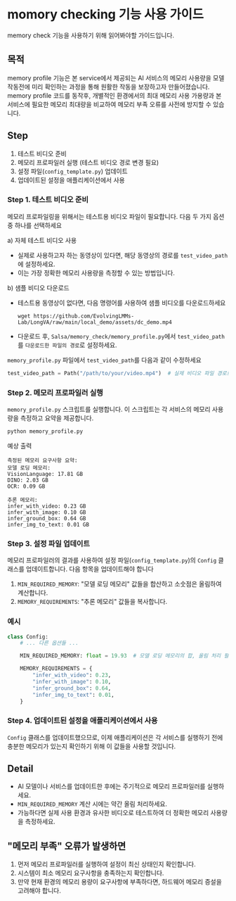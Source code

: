 # momory checking 기능 사용 가이드

memory check 기능을 사용하기 위해 읽어봐야할 가이드입니다.

## 목적

memory profile 기능은 본 service에서 제공되는 AI 서비스의 메모리 사용량을 모델 작동전에 미리 확인하는 과정을 통해  원활한 작동을 보장하고자 만들어졌습니다. memory profile 코드를 동작후, 개별적인 환경에서의 최대 메모리 사용 가용량과 본 서비스에 필요한 메모리 최대량을 비교하여 메모리 부족 오류를 사전에 방지할 수 있습니다. 

## Step

1. 테스트 비디오 준비
2. 메모리 프로파일러 실행 (테스트 비디오 경로 변경 필요)
3. 설정 파일(`config_template.py`) 업데이트
4. 업데이트된 설정을 애플리케이션에서 사용

### Step 1. 테스트 비디오 준비

메모리 프로파일링을 위해서는 테스트용 비디오 파일이 필요합니다. 다음 두 가지 옵션 중 하나를 선택하세요

a) 자체 테스트 비디오 사용
   - 실제로 사용하고자 하는 동영상이 있다면, 해당 동영상의 경로를 `test_video_path`에 설정하세요.
   - 이는 가장 정확한 메모리 사용량을 측정할 수 있는 방법입니다.

b) 샘플 비디오 다운로드
   - 테스트용 동영상이 없다면, 다음 명령어를 사용하여 샘플 비디오를 다운로드하세요
     ```
     wget https://github.com/EvolvingLMMs-Lab/LongVA/raw/main/local_demo/assets/dc_demo.mp4
     ```
   - 다운로드 후, `Salsa/memory_check/memory_profile.py`에서 `test_video_path`를 `다운로드한 파일의 경로`로 설정하세요.

`memory_profile.py` 파일에서 `test_video_path`를 다음과 같이 수정하세요

```python
test_video_path = Path("/path/to/your/video.mp4")  # 실제 비디오 파일 경로로 변경
```

### Step 2. 메모리 프로파일러 실행

`memory_profile.py` 스크립트를 실행합니다. 이 스크립트는 각 서비스의 메모리 사용량을 측정하고 요약을 제공합니다.

```bash
python memory_profile.py
```

예상 출력

```
측정된 메모리 요구사항 요약:
모델 로딩 메모리:
VisionLanguage: 17.81 GB
DINO: 2.03 GB
OCR: 0.09 GB

추론 메모리:
infer_with_video: 0.23 GB
infer_with_image: 0.10 GB
infer_ground_box: 0.64 GB
infer_img_to_text: 0.01 GB
```

### Step 3. 설정 파일 업데이트

메모리 프로파일러의 결과를 사용하여 설정 파일(`config_template.py`)의 `Config` 클래스를 업데이트합니다. 다음 항목을 업데이트해야 합니다

1. `MIN_REQUIRED_MEMORY`: "모델 로딩 메모리" 값들을 합산하고 소숫점은 올림하여 계산합니다.
2. `MEMORY_REQUIREMENTS`: "추론 메모리" 값들을 복사합니다.

### 예시

```python
class Config:
    # ... 다른 옵션들 ...

    MIN_REQUIRED_MEMORY: float = 19.93  # 모델 로딩 메모리의 합, 올림 처리 필요

    MEMORY_REQUIREMENTS = {
        "infer_with_video": 0.23,
        "infer_with_image": 0.10,
        "infer_ground_box": 0.64,
        "infer_img_to_text": 0.01,
    }
```

### Step 4. 업데이트된 설정을 애플리케이션에서 사용

`Config` 클래스를 업데이트했으므로, 이제 애플리케이션은 각 서비스를 실행하기 전에 충분한 메모리가 있는지 확인하기 위해 이 값들을 사용할 것입니다.

## Detail

- AI 모델이나 서비스를 업데이트한 후에는 주기적으로 메모리 프로파일러를 실행하세요.
- `MIN_REQUIRED_MEMORY` 계산 시에는 약간 올림 처리하세요.
- 가능하다면 실제 사용 환경과 유사한 비디오로 테스트하여 더 정확한 메모리 사용량을 측정하세요.

## "메모리 부족" 오류가 발생하면

1. 먼저 메모리 프로파일러를 실행하여 설정이 최신 상태인지 확인합니다.
2. 시스템이 최소 메모리 요구사항을 충족하는지 확인합니다.
3. 만약 현재 환경의 메모리 용량이 요구사항에 부족하다면, 하드웨어 메모리 증설을 고려해야 합니다.
